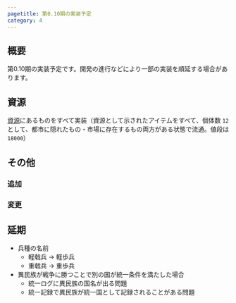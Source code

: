 ```yaml
---
pagetitle: 第0.10期の実装予定
category: 4
---
```


## 概要

第0.10期の実装予定です。開発の進行などにより一部の実装を順延する場合があります。

## 資源

[資源](dom-resource.html)にあるものをすべて実装（資源として示されたアイテムをすべて、個体数 `12` として、都市に隠れたもの・市場に存在するもの両方がある状態で流通。値段は `18000`）

## その他

### 追加

### 変更

## 延期

* 兵種の名前
  * 軽戟兵 → 軽歩兵
  * 重戟兵 → 重歩兵
* 異民族が戦争に勝つことで別の国が統一条件を満たした場合
  * 統一ログに異民族の国名が出る問題
  * 統一記録で異民族が統一国として記録されることがある問題
